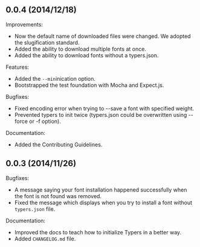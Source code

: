 ## 0.0.4 (2014/12/18)

Improvements:

- Now the default name of downloaded files were changed. We adopted the slugification standard.
- Added the ability to download multiple fonts at once.
- Added the ability to download fonts without a typers.json.

Features:

- Added the `--min`inication option.
- Bootstrapped the test foundation with Mocha and Expect.js.

Bugfixes:

- Fixed encoding error when trying to --save a font with specified weight.
- Prevented typers to init twice (typers.json could be overwritten using --force or -f option).

Documentation:

- Added the Contributing Guidelines.

## 0.0.3 (2014/11/26)

Bugfixes:

- A message saying your font installation happened successfully when the font
is not found was removed.
- Fixed the message which displays when you try to install a font without
`typers.json` file.

Documentation:

- Improved the docs to teach how to initialize Typers in a better way.
- Added `CHANGELOG.md` file.
